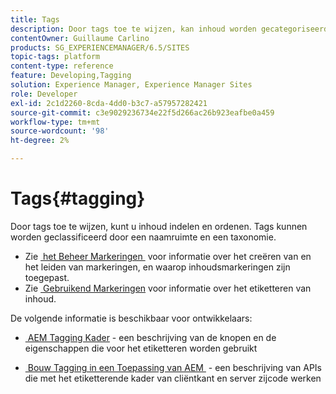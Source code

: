 ```yaml
---
title: Tags
description: Door tags toe te wijzen, kan inhoud worden gecategoriseerd en ingedeeld
contentOwner: Guillaume Carlino
products: SG_EXPERIENCEMANAGER/6.5/SITES
topic-tags: platform
content-type: reference
feature: Developing,Tagging
solution: Experience Manager, Experience Manager Sites
role: Developer
exl-id: 2c1d2260-8cda-4dd0-b3c7-a57957282421
source-git-commit: c3e9029236734e22f5d266ac26b923eafbe0a459
workflow-type: tm+mt
source-wordcount: '98'
ht-degree: 2%

---
```


# Tags{#tagging}

Door tags toe te wijzen, kunt u inhoud indelen en ordenen. Tags kunnen worden geclassificeerd door een naamruimte en een taxonomie.

* Zie [&#x200B; het Beheer Markeringen &#x200B;](/help/sites-administering/tags.md) voor informatie over het creëren van en het leiden van markeringen, en waarop inhoudsmarkeringen zijn toegepast.
* Zie [&#x200B; Gebruikend Markeringen &#x200B;](/help/sites-authoring/tags.md) voor informatie over het etiketteren van inhoud.

De volgende informatie is beschikbaar voor ontwikkelaars:

* [&#x200B; AEM Tagging Kader &#x200B;](/help/sites-developing/framework.md) - een beschrijving van de knopen en de eigenschappen die voor het etiketteren worden gebruikt

* [&#x200B; Bouw Tagging in een Toepassing van AEM &#x200B;](/help/sites-developing/building.md) - een beschrijving van APIs die met het etiketterende kader van cliëntkant en server zijcode werken
